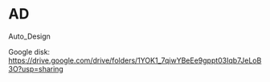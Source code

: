 # AD
Auto_Design

Google disk: https://drive.google.com/drive/folders/1YOK1_7qiwYBeEe9gppt03Iqb7JeLoB3O?usp=sharing
